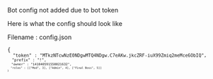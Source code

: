 <p> Bot config not added due to bot token </p>
<p> Here is what the config should look like</p>


<p> Filename : config.json </p>
<code>{
<code>  "token" : "MTkzNTcwNzE0NDgwMTQ4NDgw.C7eAKw.jkcZRF-iuX99Zmiq2meMce6ObIQ",
<code>  "prefix" : "!",
<code>  "owner" : "141040591550021632",
<code>  "roles" : [["Mod", 3], ["Admin", 4], ["Final Boss", 5]]
<code>}
